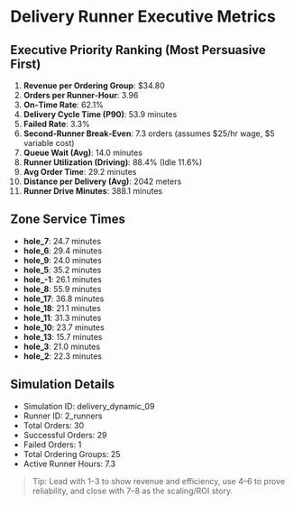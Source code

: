 # Delivery Runner Executive Metrics

## Executive Priority Ranking (Most Persuasive First)
1. **Revenue per Ordering Group**: $34.80
2. **Orders per Runner‑Hour**: 3.96
3. **On‑Time Rate**: 62.1%
4. **Delivery Cycle Time (P90)**: 53.9 minutes
5. **Failed Rate**: 3.3%
6. **Second‑Runner Break‑Even**: 7.3 orders (assumes $25/hr wage, $5 variable cost)
7. **Queue Wait (Avg)**: 14.0 minutes
8. **Runner Utilization (Driving)**: 88.4% (Idle 11.6%)
9. **Avg Order Time**: 29.2 minutes
10. **Distance per Delivery (Avg)**: 2042 meters
11. **Runner Drive Minutes**: 388.1 minutes

## Zone Service Times
- **hole_7**: 24.7 minutes
- **hole_6**: 29.4 minutes
- **hole_9**: 24.0 minutes
- **hole_5**: 35.2 minutes
- **hole_-1**: 26.1 minutes
- **hole_8**: 55.9 minutes
- **hole_17**: 36.8 minutes
- **hole_18**: 21.1 minutes
- **hole_11**: 31.3 minutes
- **hole_10**: 23.7 minutes
- **hole_13**: 15.7 minutes
- **hole_3**: 21.0 minutes
- **hole_2**: 22.3 minutes


## Simulation Details
- Simulation ID: delivery_dynamic_09
- Runner ID: 2_runners
- Total Orders: 30
- Successful Orders: 29
- Failed Orders: 1
- Total Ordering Groups: 25
- Active Runner Hours: 7.3

> Tip: Lead with 1–3 to show revenue and efficiency, use 4–6 to prove reliability, and close with 7–8 as the scaling/ROI story.
